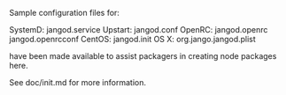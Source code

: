 Sample configuration files for:

SystemD: jangod.service
Upstart: jangod.conf
OpenRC:  jangod.openrc
         jangod.openrcconf
CentOS:  jangod.init
OS X:    org.jango.jangod.plist

have been made available to assist packagers in creating node packages here.

See doc/init.md for more information.
